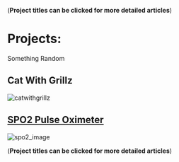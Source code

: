 (**Project titles can be clicked for more detailed articles**)
# **Projects:**

Something Random
## Cat With Grillz
![catwithgrillz](https://github.com/user-attachments/assets/25b6d16a-7ddb-469b-923e-79e665779324)

## [SPO2 Pulse Oximeter](SPO2.md)
![spo2_image](https://github.com/user-attachments/assets/99f00594-f98c-4cf5-8795-c1a68046bf87)

(**Project titles can be clicked for more detailed articles**)
